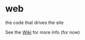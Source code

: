 # web
the code that drives the site

See the [Wiki](https://github.com/camp-envy/web/wiki/) for more info (for now)
